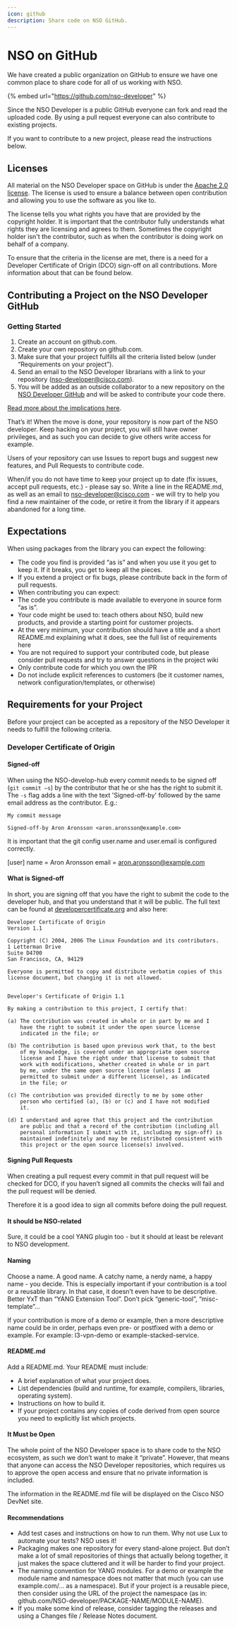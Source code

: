 ```yaml
---
icon: github
description: Share code on NSO GitHub.
---
```


# NSO on GitHub

We have created a public organization on GitHub to ensure we have one common place to share code for all of us working with NSO.

{% embed url="https://github.com/nso-developer" %}

Since the NSO Developer is a public GitHub everyone can fork and read the uploaded code. By using a pull request everyone can also contribute to existing projects.

If you want to contribute to a new project, please read the instructions below.

## Licenses <a href="#licenses" id="licenses"></a>

All material on the NSO Developer space on GitHub is under the [Apache 2.0 license](https://github.com/NSO-developer/NSO-developer/blob/master/LICENSE). The license is used to ensure a balance between open contribution and allowing you to use the software as you like to.

The license tells you what rights you have that are provided by the copyright holder. It is important that the contributor fully understands what rights they are licensing and agrees to them. Sometimes the copyright holder isn't the contributor, such as when the contributor is doing work on behalf of a company.

To ensure that the criteria in the license are met, there is a need for a Developer Certificate of Origin (DCO) sign-off on all contributions. More information about that can be found below.

## Contributing a Project on the NSO Developer GitHub <a href="#contributing-a-project-on-the-nso-developer-github" id="contributing-a-project-on-the-nso-developer-github"></a>

### Getting Started

1. Create an account on github.com.
2. Create your own repository on github.com.
3. Make sure that your project fulfills all the criteria listed below (under “Requirements on your project”).
4. Send an email to the NSO Developer librarians with a link to your repository ([nso-developer@cisco.com](mailto:nso-developer@cisco.com)).
5. You will be added as an outside collaborator to a new repository on the [NSO Developer GitHub](https://github.com/NSO-developer) and will be asked to contribute your code there.

[Read more about the implications here](https://help.github.com/enterprise/2.6/user/articles/about-repository-transfers/).

That’s it! When the move is done, your repository is now part of the NSO developer. Keep hacking on your project, you will still have owner privileges, and as such you can decide to give others write access for example.

Users of your repository can use Issues to report bugs and suggest new features, and Pull Requests to contribute code.

When/if you do not have time to keep your project up to date (fix issues, accept pull requests, etc.) - please say so. Write a line in the README.md, as well as an email to [nso-developer@cisco.com](mailto:nso-developer@cisco.com) - we will try to help you find a new maintainer of the code, or retire it from the library if it appears abandoned for a long time.

## Expectations <a href="#expectations" id="expectations"></a>

When using packages from the library you can expect the following:

* The code you find is provided “as is” and when you use it you get to keep it. If it breaks, you get to keep all the pieces.
* If you extend a project or fix bugs, please contribute back in the form of pull requests.
* When contributing you can expect:
* The code you contribute is made available to everyone in source form “as is”.
* Your code might be used to: teach others about NSO, build new products, and provide a starting point for customer projects.
* At the very minimum, your contribution should have a title and a short README.md explaining what it does, see the full list of requirements here
* You are not required to support your contributed code, but please consider pull requests and try to answer questions in the project wiki
* Only contribute code for which you own the IPR
* Do not include explicit references to customers (be it customer names, network configuration/templates, or otherwise)

## Requirements for your Project <a href="#requirements-on-your-project" id="requirements-on-your-project"></a>

Before your project can be accepted as a repository of the NSO Developer it needs to fulfill the following criteria.

### Developer Certificate of Origin <a href="#developer-certificate-of-origin" id="developer-certificate-of-origin"></a>

#### **Signed-off**

When using the NSO-develop-hub every commit needs to be signed off (`git commit –s`) by the contributor that he or she has the right to submit it. The `-s` flag adds a line with the text 'Signed-off-by' followed by the same email address as the contributor. E.g.:

```markup
My commit message

Signed-off-by Aron Aronsson <aron.aronsson@example.com>
```

It is important that the git config user.name and user.email is configured correctly.

\[user] name = Aron Aronsson email = [aron.aronsson@example.com](mailto:aron.aronsson@example.com)

#### **What is Signed-off**

In short, you are signing off that you have the right to submit the code to the developer hub, and that you understand that it will be public. The full text can be found at [developercertificate.org](https://www.developercertificate.org/) and also here:

```markup
Developer Certificate of Origin
Version 1.1

Copyright (C) 2004, 2006 The Linux Foundation and its contributors.
1 Letterman Drive
Suite D4700
San Francisco, CA, 94129

Everyone is permitted to copy and distribute verbatim copies of this
license document, but changing it is not allowed.


Developer's Certificate of Origin 1.1

By making a contribution to this project, I certify that:

(a) The contribution was created in whole or in part by me and I
    have the right to submit it under the open source license
    indicated in the file; or

(b) The contribution is based upon previous work that, to the best
    of my knowledge, is covered under an appropriate open source
    license and I have the right under that license to submit that
    work with modifications, whether created in whole or in part
    by me, under the same open source license (unless I am
    permitted to submit under a different license), as indicated
    in the file; or

(c) The contribution was provided directly to me by some other
    person who certified (a), (b) or (c) and I have not modified
    it.

(d) I understand and agree that this project and the contribution
    are public and that a record of the contribution (including all
    personal information I submit with it, including my sign-off) is
    maintained indefinitely and may be redistributed consistent with
    this project or the open source license(s) involved.
```

#### **Signing Pull Requests**

When creating a pull request every commit in that pull request will be checked for DCO, if you haven’t signed all commits the checks will fail and the pull request will be denied.

Therefore it is a good idea to sign all commits before doing the pull request.

#### It should be NSO-related <a href="#it-should-be-nso-related" id="it-should-be-nso-related"></a>

Sure, it could be a cool YANG plugin too - but it should at least be relevant to NSO development.

#### Naming <a href="#naming" id="naming"></a>

Choose a name. A good name. A catchy name, a nerdy name, a happy name - you decide. This is especially important if your contribution is a tool or a reusable library. In that case, it doesn’t even have to be descriptive. Better YxT than “YANG Extension Tool”. Don’t pick “generic-tool”, “misc-template”…

If your contribution is more of a demo or example, then a more descriptive name could be in order, perhaps even pre- or postfixed with a demo or example. For example: l3-vpn-demo or example-stacked-service.

#### README.md <a href="#readmemd" id="readmemd"></a>

Add a README.md. Your README must include:

* A brief explanation of what your project does.
* List dependencies (build and runtime, for example, compilers, libraries, operating system).
* Instructions on how to build it.
* If your project contains any copies of code derived from open source you need to explicitly list which projects.

#### It Must be Open <a href="#it-must-be-open" id="it-must-be-open"></a>

The whole point of the NSO Developer space is to share code to the NSO ecosystem, as such we don’t want to make it “private”. However, that means that anyone can access the NSO Developer repositories, which requires us to approve the open access and ensure that no private information is included.

The information in the README.md file will be displayed on the Cisco NSO DevNet site.

#### Recommendations <a href="#recommendations" id="recommendations"></a>

* Add test cases and instructions on how to run them. Why not use Lux to automate your tests? NSO uses it!
* Packaging makes one repository for every stand-alone project. But don’t make a lot of small repositories of things that actually belong together, it just makes the space cluttered and it will be harder to find your project.
* The naming convention for YANG modules. For a demo or example the module name and namespace does not matter that much (you can use example.com/... as a namespace). But if your project is a reusable piece, then consider using the URL of the project the namespace (as in: github.com/NSO-developer/PACKAGE-NAME/MODULE-NAME).
* If you make some kind of release, consider tagging the releases and using a Changes file / Release Notes document.
